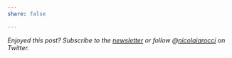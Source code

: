 ```yaml
---
share: false

---
```


*Enjoyed this post? Subscribe to the [newsletter][nl] or follow @[nicolaiarocci][tw] on Twitter.*

 [tw]: http://twitter.com/nicolaiarocci
 [nl]: http://eepurl.com/b-_Pzz

